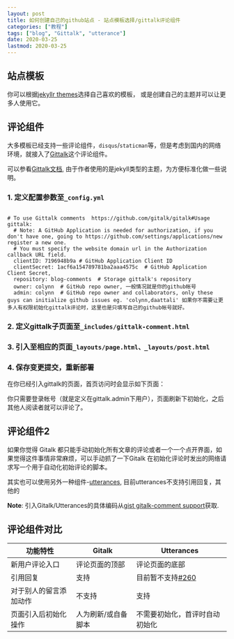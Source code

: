 ```yaml
---
layout: post
title: 如何创建自己的github站点 - 站点模板选择/gittalk评论组件
categories: ["教程"]
tags: ["blog", "Gittalk", "utterance"]
date: 2020-03-25
lastmod: 2020-03-25
---
```


## 站点模板

你可以根据[jekyllr themes](https://jekyllrb.com/docs/themes/)选择自己喜欢的模板， 或是创建自己的主题并可以让更多人使用它。

## 评论组件
大多模板已经支持一些评论组件，`disqus`/`staticman`等，但是考虑到国内的网络环境，就接入了[Gittalk](https://github.com/gittalk)这个评论组件。

可以参看[Gittalk文档](https://github.com/gitalk/gitalk#Install), 由于作者使用的是jekyll类型的主题，为方便标准化做一些说明。

### 1. 定义配置参数至`_config.yml`

```

# To use Gittalk comments  https://github.com/gitalk/gitalk#Usage
gittalk:
  # Note: A GitHub Application is needed for authorization, if you don't have one, going to https://github.com/settings/applications/new register a new one.
  # You must specify the website domain url in the Authorization callback URL field.
  clientID: 7196948b9a # GitHub Application Client ID
  clientSecret: 1acf6a154789781ba2aaa4575c  # GitHub Application Client Secret,
  repository: blog-comments  # Storage gittalk's repository
  owner: colynn  # GitHub repo owner, 一般情况就是你的github帐号
  admin: colynn  # GitHub repo owner and collaborators, only these guys can initialize github issues eg. 'colynn,daattali' 如果你不需要让更多人有权限初始化gittalk评论时，这里也是只填写自己的github帐号就好。

```

### 2. 定义gittalk子页面至`_includes/gittalk-comment.html`

### 3. 引入至相应的页面`_layouts/page.html、_layouts/post.html`

### 4. 保存变更提交，重新部署
在你已经引入gittalk的页面，首页访问时会显示如下页面：

你只需要登录帐号（就是定义在gittalk.admin下用户），页面刷新下初始化，之后其他人阅读者就可以评论了。


## 评论组件2
如果你觉得 Gitalk 都只能手动初始化所有文章的评论或者一个一个点开界面，如果觉得这件事情非常麻烦，可以手动抓了一下Gitalk 在初始化评论时发出的网络请求写一个用于自动化初始评论的脚本。

其实也可以使用另外一种组件-[utterances](https://github.com/utterance/utterances), 目前utterances不支持引用回复，其他的

__Note__: 引入Gitalk/Utterances的具体编码从[gist gitalk-comment support](https://gist.github.com/colynn/1cfa50c2b87eda4818a32b351d875d81)获取.


## 评论组件对比

功能特性 | Gitalk |  Utterances  
-|-|-
新用户评论入口 | 评论页面的顶部 | 评论页面的底部 |
引用回复 | 支持 | 目前暂不支持[#260](https://github.com/utterance/utterances/issues/260)|
对于别人的留言添加动作 | 不支持 | 支持 |
页面引入后初始化操作 | 人为刷新/或自备脚本 | 不需要初始化，首评时自动初始化|





